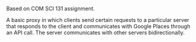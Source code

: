 Based on COM SCI 131 assignment.

A basic proxy in which clients send certain requests to a particular server that responds to the client and communicates with Google Places through an API call. The server communicates with other servers bidirectionally.
